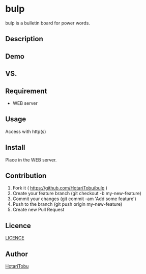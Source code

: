 # bulp

bulp is a bulletin board for power words.

## Description

## Demo

## VS. 

## Requirement

- WEB server

## Usage

Access with http(s)

## Install

Place in the WEB server.

## Contribution

1. Fork it ( https://github.com/HotariTobu/bulp )
2. Create your feature branch (git checkout -b my-new-feature)
3. Commit your changes (git commit -am 'Add some feature')
4. Push to the branch (git push origin my-new-feature)
5. Create new Pull Request

## Licence

[LICENCE](./LICENCE)

## Author

[HotariTobu](https://github.com/HotariTobu)
